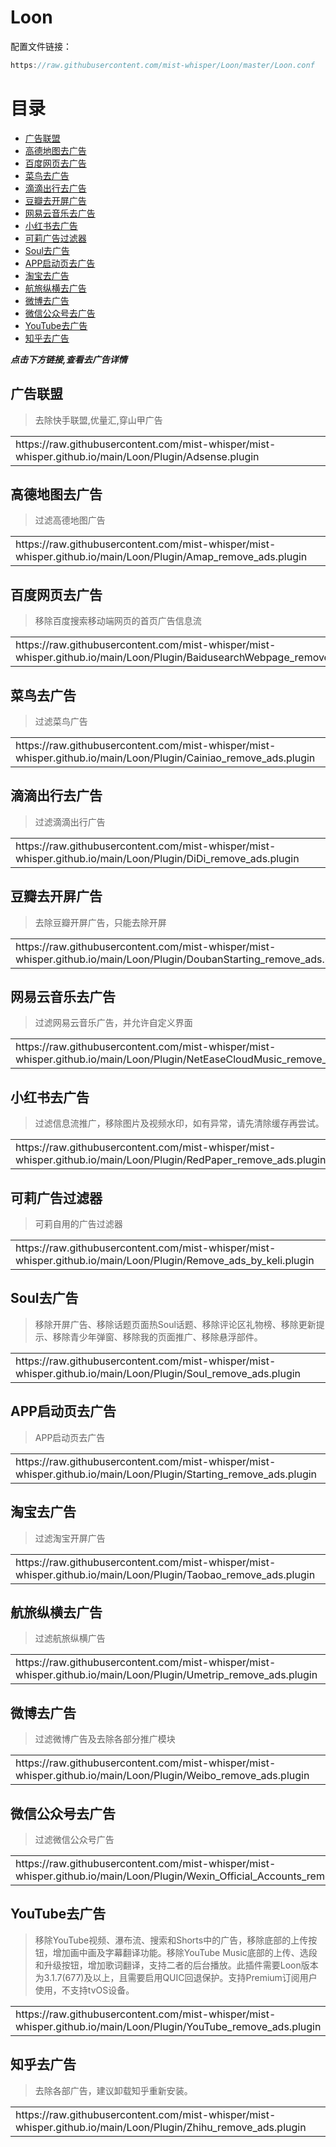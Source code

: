 # Loon<br>
配置文件链接：<br>
```Java
https://raw.githubusercontent.com/mist-whisper/Loon/master/Loon.conf
```

# 目录

* [广告联盟](https://raw.githubusercontent.com/mist-whisper/mist-whisper.github.io/main/Loon/Plugin/Adsense.plugin)
* [高德地图去广告](https://raw.githubusercontent.com/mist-whisper/mist-whisper.github.io/main/Loon/Plugin/Amap_remove_ads.plugin)
* [百度网页去广告](https://raw.githubusercontent.com/mist-whisper/mist-whisper.github.io/main/Loon/Plugin/BaidusearchWebpage_remove_ads.plugin)
* [菜鸟去广告](https://raw.githubusercontent.com/mist-whisper/mist-whisper.github.io/main/Loon/Plugin/Cainiao_remove_ads.plugin)
* [滴滴出行去广告](https://raw.githubusercontent.com/mist-whisper/mist-whisper.github.io/main/Loon/Plugin/DiDi_remove_ads.plugin)
* [豆瓣去开屏广告](https://raw.githubusercontent.com/mist-whisper/mist-whisper.github.io/main/Loon/Plugin/DoubanStarting_remove_ads.plugin)
* [网易云音乐去广告](https://raw.githubusercontent.com/mist-whisper/mist-whisper.github.io/main/Loon/Plugin/NetEaseCloudMusic_remove_ads.plugin)
* [小红书去广告](https://raw.githubusercontent.com/mist-whisper/mist-whisper.github.io/main/Loon/Plugin/RedPaper_remove_ads.plugin)
* [可莉广告过滤器](https://raw.githubusercontent.com/mist-whisper/mist-whisper.github.io/main/Loon/Plugin/Remove_ads_by_keli.plugin)
* [Soul去广告](https://raw.githubusercontent.com/mist-whisper/mist-whisper.github.io/main/Loon/Plugin/Soul_remove_ads.plugin)
* [APP启动页去广告](https://raw.githubusercontent.com/mist-whisper/mist-whisper.github.io/main/Loon/Plugin/Starting_remove_ads.plugin)
* [淘宝去广告](https://raw.githubusercontent.com/mist-whisper/mist-whisper.github.io/main/Loon/Plugin/Taobao_remove_ads.plugin)
* [航旅纵横去广告](https://raw.githubusercontent.com/mist-whisper/mist-whisper.github.io/main/Loon/Plugin/Umetrip_remove_ads.plugin)
* [微博去广告](https://raw.githubusercontent.com/mist-whisper/mist-whisper.github.io/main/Loon/Plugin/Weibo_remove_ads.plugin)
* [微信公众号去广告](https://raw.githubusercontent.com/mist-whisper/mist-whisper.github.io/main/Loon/Plugin/Wexin_Official_Accounts_remove_ads.plugin)
* [YouTube去广告](https://raw.githubusercontent.com/mist-whisper/mist-whisper.github.io/main/Loon/Plugin/YouTube_remove_ads.plugin)
* [知乎去广告](https://raw.githubusercontent.com/mist-whisper/mist-whisper.github.io/main/Loon/Plugin/Zhihu_remove_ads.plugin)
  
**_点击下方链接,查看去广告详情_**
## 广告联盟
> 去除快手联盟,优量汇,穿山甲广告

<table>
  <tr>
    <td>https://raw.githubusercontent.com/mist-whisper/mist-whisper.github.io/main/Loon/Plugin/Adsense.plugin</td>
  </tr>
</table>

## 高德地图去广告
> 过滤高德地图广告
<table>
  <tr>
    <td>https://raw.githubusercontent.com/mist-whisper/mist-whisper.github.io/main/Loon/Plugin/Amap_remove_ads.plugin</td>
  </tr>
</table>

## 百度网页去广告
> 移除百度搜索移动端网页的首页广告信息流
<table>
  <tr>
    <td>https://raw.githubusercontent.com/mist-whisper/mist-whisper.github.io/main/Loon/Plugin/BaidusearchWebpage_remove_ads.plugin</td>
  </tr>
</table>

## 菜鸟去广告
> 过滤菜鸟广告
<table>
  <tr>
    <td>https://raw.githubusercontent.com/mist-whisper/mist-whisper.github.io/main/Loon/Plugin/Cainiao_remove_ads.plugin</td>
  </tr>
</table>

## 滴滴出行去广告
> 过滤滴滴出行广告
<table>
  <tr>
    <td>https://raw.githubusercontent.com/mist-whisper/mist-whisper.github.io/main/Loon/Plugin/DiDi_remove_ads.plugin</td>
  </tr>
</table>

## 豆瓣去开屏广告
> 去除豆瓣开屏广告，只能去除开屏
<table>
  <tr>
    <td>https://raw.githubusercontent.com/mist-whisper/mist-whisper.github.io/main/Loon/Plugin/DoubanStarting_remove_ads.plugin</td>
  </tr>
</table>

## 网易云音乐去广告
> 过滤网易云音乐广告，并允许自定义界面
<table>
  <tr>
    <td>https://raw.githubusercontent.com/mist-whisper/mist-whisper.github.io/main/Loon/Plugin/NetEaseCloudMusic_remove_ads.plugin</td>
  </tr>
</table>

## 小红书去广告
> 过滤信息流推广，移除图片及视频水印，如有异常，请先清除缓存再尝试。
<table>
  <tr>
    <td>https://raw.githubusercontent.com/mist-whisper/mist-whisper.github.io/main/Loon/Plugin/RedPaper_remove_ads.plugin</td>
  </tr>
</table>

## 可莉广告过滤器
> 可莉自用的广告过滤器
<table>
  <tr>
    <td>https://raw.githubusercontent.com/mist-whisper/mist-whisper.github.io/main/Loon/Plugin/Remove_ads_by_keli.plugin</td>
  </tr>
</table>

## Soul去广告
> 移除开屏广告、移除话题页面热Soul话题、移除评论区礼物榜、移除更新提示、移除青少年弹窗、移除我的页面推广、移除悬浮部件。
<table>
  <tr>
    <td>https://raw.githubusercontent.com/mist-whisper/mist-whisper.github.io/main/Loon/Plugin/Soul_remove_ads.plugin</td>
  </tr>
</table>

## APP启动页去广告
> APP启动页去广告
<table>
  <tr>
    <td>https://raw.githubusercontent.com/mist-whisper/mist-whisper.github.io/main/Loon/Plugin/Starting_remove_ads.plugin</td>
  </tr>
</table>

## 淘宝去广告
> 过滤淘宝开屏广告
<table>
  <tr>
    <td>https://raw.githubusercontent.com/mist-whisper/mist-whisper.github.io/main/Loon/Plugin/Taobao_remove_ads.plugin</td>
  </tr>
</table>

## 航旅纵横去广告
> 过滤航旅纵横广告
<table>
  <tr>
    <td>https://raw.githubusercontent.com/mist-whisper/mist-whisper.github.io/main/Loon/Plugin/Umetrip_remove_ads.plugin</td>
  </tr>
</table>

## 微博去广告
> 过滤微博广告及去除各部分推广模块
<table>
  <tr>
    <td>https://raw.githubusercontent.com/mist-whisper/mist-whisper.github.io/main/Loon/Plugin/Weibo_remove_ads.plugin</td>
  </tr>
</table>

## 微信公众号去广告
> 过滤微信公众号广告
<table>
  <tr>
    <td>https://raw.githubusercontent.com/mist-whisper/mist-whisper.github.io/main/Loon/Plugin/Wexin_Official_Accounts_remove_ads.plugin</td>
  </tr>
</table>

## YouTube去广告
> 移除YouTube视频、瀑布流、搜索和Shorts中的广告，移除底部的上传按钮，增加画中画及字幕翻译功能。移除YouTube Music底部的上传、选段和升级按钮，增加歌词翻译，支持二者的后台播放。此插件需要Loon版本为3.1.7(677)及以上，且需要启用QUIC回退保护。支持Premium订阅用户使用，不支持tvOS设备。
<table>
  <tr>
    <td>https://raw.githubusercontent.com/mist-whisper/mist-whisper.github.io/main/Loon/Plugin/YouTube_remove_ads.plugin</td>
  </tr>
</table>

## 知乎去广告
> 去除各部广告，建议卸载知乎重新安装。
<table>
  <tr>
    <td>https://raw.githubusercontent.com/mist-whisper/mist-whisper.github.io/main/Loon/Plugin/Zhihu_remove_ads.plugin</td>
  </tr>
</table>

